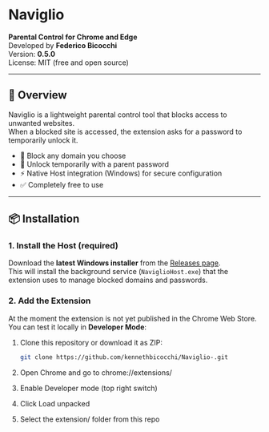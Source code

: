 # Naviglio

**Parental Control for Chrome and Edge**  
Developed by **Federico Bicocchi**  
Version: **0.5.0**  
License: MIT (free and open source)

---

## 📖 Overview
Naviglio is a lightweight parental control tool that blocks access to unwanted websites.  
When a blocked site is accessed, the extension asks for a password to temporarily unlock it.  

- 🚫 Block any domain you choose  
- 🔑 Unlock temporarily with a parent password  
- ⚡ Native Host integration (Windows) for secure configuration  
- ✅ Completely free to use  

---

## 📦 Installation

### 1. Install the Host (required)
Download the **latest Windows installer** from the [Releases page](../../releases).  
This will install the background service (`NaviglioHost.exe`) that the extension uses to manage blocked domains and passwords.

### 2. Add the Extension
At the moment the extension is not yet published in the Chrome Web Store.  
You can test it locally in **Developer Mode**:

1. Clone this repository or download it as ZIP:  
   ```bash
   git clone https://github.com/kennethbicocchi/Naviglio-.git

2. Open Chrome and go to chrome://extensions/

3. Enable Developer mode (top right switch)

4. Click Load unpacked

5. Select the extension/ folder from this repo
